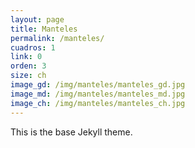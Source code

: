 ```yaml
---
layout: page
title: Manteles
permalink: /manteles/
cuadros: 1
link: 0
orden: 3
size: ch
image_gd: /img/manteles/manteles_gd.jpg
image_md: /img/manteles/manteles_md.jpg
image_ch: /img/manteles/manteles_ch.jpg
---
```


This is the base Jekyll theme.
